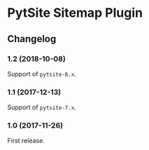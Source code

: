 # PytSite Sitemap Plugin


## Changelog


### 1.2 (2018-10-08)

Support of `pytsite-8.x`.


### 1.1 (2017-12-13)

Support of `pytsite-7.x`.


### 1.0 (2017-11-26)

First release.
